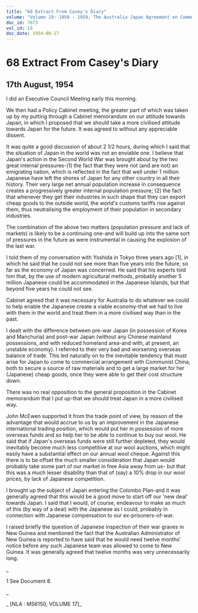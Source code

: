 ```yaml
---
title: "68 Extract From Casey's Diary"
volume: "Volume 19: 1950 - 1959, The Australia Japan Agreement on Commerce"
doc_id: 7673
vol_id: 19
doc_date: 1954-08-17
---
```


# 68 Extract From Casey's Diary

## 17th August, 1954

I did an Executive Council Meeting early this morning.

We then had a Policy Cabinet meeting, the greater part of which was taken up by my putting through a Cabinet memorandum on our attitude towards Japan, in which I proposed that we should take a more civilised attitude towards Japan for the future. It was agreed to without any appreciable dissent.

It was quite a good discussion of about 2 1/2 hours, during which I said that the situation of Japan in the world was not an enviable one. I believe that Japan's action in the Second World War was brought about by the two great internal pressures-(1) the fact that they were not (and are not) an emigrating nation, which is reflected in the fact that well under 1 million Japanese have left the shores of Japan for any other country in all their history. Their very large net annual population increase in consequence creates a progressively greater internal population pressure; (2) the fact that whenever they get their industries in such shape that they can export cheap goods to the outside world, the world's customs tariffs rise against them, thus neutralising the employment of their population in secondary industries.

The combination of the above two matters (population pressure and lack of markets) is likely to be a continuing one-and will build up into the same sort of pressures in the future as were instrumental in causing the explosion of the last war.

I told them of my conversation with Yoshida in Tokyo three years ago [1], in which he said that he could not see more than five years into the future, so far as the economy of Japan was concerned. He said that his experts told him that, by the use of modern agricultural methods, probably another 5 million Japanese could be accommodated in the Japanese Islands, but that beyond five years he could not see.

Cabinet agreed that it was necessary for Australia to do whatever we could to help enable the Japanese create a viable economy-that we had to live with them in the world and treat them in a more civilised way than in the past.

I dealt with the difference between pre-war Japan (in possession of Korea and Manchuria) and post-war Japan (without any Chinese mainland possessions, and with reduced homeland area-and with, at present, an unstable economy). I referred to their very bad and worsening overseas balance of trade. This led naturally on to the inevitable tendency that must arise for Japan to come to commercial arrangement with Communist China, both to secure a source of raw materials and to get a large market for her (Japanese) cheap goods, once they were able to get their cost structure down.

There was no real opposition to the general proposition in the Cabinet memorandum that I put up-that we should treat Japan in a more civilised way.

John McEwen supported it from the trade point of view, by reason of the advantage that would accrue to us by an improvement in the Japanese international trading position, which would put her in possession of more overseas funds and so help her to be able to continue to buy our wool. He said that if Japan's overseas funds were still further depleted, they would inevitably become much less competitive at our wool auctions, which might easily have a substantial effect on our annual wool cheque. Against this there is to be offset the much smaller consideration that Japan would probably take some part of our market in free Asia away from us- but that this was a much lesser disability than that of (say) a 10% drop in our wool prices, by lack of Japanese competition.

I brought up the subject of Japan entering the Colombo Plan-and it was generally agreed that this would be a good move to start off our 'new deal' towards Japan. I said that I would, of course, endeavour to make as much of this (by way of a deal) with the Japanese as I could, probably in connection with Japanese compensation to our ex-prisoners-of-war.

I raised briefly the question of Japanese inspection of their war graves in New Guinea and mentioned the fact that the Australian Administrator of New Guinea is reported to have said that he would need twelve months' notice before any such Japanese team was allowed to come to New Guinea. It was generally agreed that twelve months was very unnecessarily long.

_

1 See Document 8.

_

_ [NLA : MS6150, VOLUME 17]_

